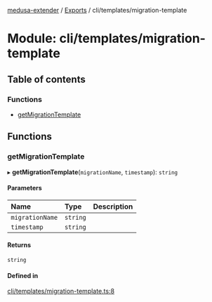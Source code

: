 [medusa-extender](../README.md) / [Exports](../modules.md) / cli/templates/migration-template

# Module: cli/templates/migration-template

## Table of contents

### Functions

- [getMigrationTemplate](cli_templates_migration_template.md#getmigrationtemplate)

## Functions

### getMigrationTemplate

▸ **getMigrationTemplate**(`migrationName`, `timestamp`): `string`

#### Parameters

| Name | Type | Description |
| :------ | :------ | :------ |
| `migrationName` | `string` |  |
| `timestamp` | `string` |  |

#### Returns

`string`

#### Defined in

[cli/templates/migration-template.ts:8](https://github.com/adrien2p/medusa-extender/blob/12c4270/src/cli/templates/migration-template.ts#L8)
